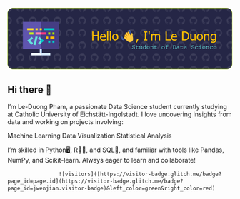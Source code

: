 ![Header](./background1.png)


## Hi there 👋
I’m Le-Duong Pham, a passionate Data Science student currently studying at Catholic University of Eichstätt-Ingolstadt. I love uncovering insights from data and working on projects involving:

Machine Learning
Data Visualization
Statistical Analysis

I’m skilled in Python🖥️, R👨‍💻, and SQL📖, and familiar with tools like Pandas, NumPy, and Scikit-learn. Always eager to learn and collaborate!

                    ![visitors]([https://visitor-badge.glitch.me/badge?page_id=page.id](https://visitor-badge.glitch.me/badge?page_id=jwenjian.visitor-badge)&left_color=green&right_color=red)


<!--
**lephamduong/lephamduong** is a ✨ _special_ ✨ repository because its `README.md` (this file) appears on your GitHub profile.

Here are some ideas to get you started:

- 🔭 I’m currently working on ...
- 🌱 I’m currently learning ...
- 👯 I’m looking to collaborate on ...
- 🤔 I’m looking for help with ...
- 💬 Ask me about ...
- 📫 How to reach me: ...
- 😄 Pronouns: ...
- ⚡ Fun fact: ...
-->
